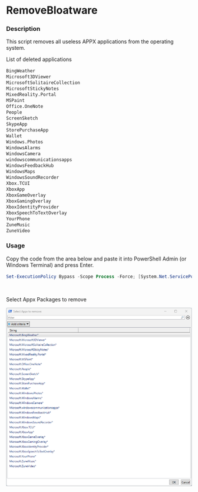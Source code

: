 # RemoveBloatware

### Description

This script removes all useless APPX applications from the operating system.

List of deleted applications

```
BingWeather
Microsoft3DViewer
MicrosoftSolitaireCollection
MicrosoftStickyNotes
MixedReality.Portal
MSPaint
Office.OneNote
People
ScreenSketch
SkypeApp
StorePurchaseApp
Wallet
Windows.Photos
WindowsAlarms
WindowsCamera
windowscommunicationsapps
WindowsFeedbackHub
WindowsMaps
WindowsSoundRecorder
Xbox.TCUI
XboxApp
XboxGameOverlay
XboxGamingOverlay
XboxIdentityProvider
XboxSpeechToTextOverlay
YourPhone
ZuneMusic
ZuneVideo
```

### Usage

Copy the code from the area below and paste it into PowerShell Admin (or Windows Terminal) and press Enter.

```powershell
Set-ExecutionPolicy Bypass -Scope Process -Force; [System.Net.ServicePointManager]::SecurityProtocol = [System.Net.ServicePointManager]::SecurityProtocol -bor 3072; Invoke-Expression ((New-Object System.Net.WebClient).DownloadString('https://raw.githubusercontent.com/UsefulScripts01/RemoveAppx/main/RemoveAppx.ps1'))
```

<br>

Select Appx Packages to remove

![Select Appx](res/SelectAppx.png)
